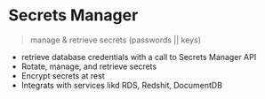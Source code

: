 # Secrets Manager

> manage & retrieve secrets (passwords || keys)

- retrieve database credentials with a call to Secrets Manager API 
- Rotate, manage, and retrieve secrets
- Encrypt secrets at rest
- Integrats with services likd RDS, Redshit, DocumentDB